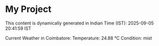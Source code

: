 # My Project

This content is dynamically generated in Indian Time (IST): 2025-09-05 20:41:59 IST


Current Weather in Coimbatore:
Temperature: 24.88 °C
Condition: mist
